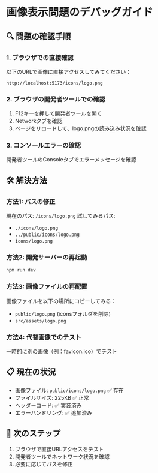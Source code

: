 # 画像表示問題のデバッグガイド

## 🔍 問題の確認手順

### 1. ブラウザでの直接確認
以下のURLで画像に直接アクセスしてみてください：
```
http://localhost:5173/icons/logo.png
```

### 2. ブラウザの開発者ツールでの確認
1. F12キーを押して開発者ツールを開く
2. Networkタブを確認
3. ページをリロードして、logo.pngの読み込み状況を確認

### 3. コンソールエラーの確認
開発者ツールのConsoleタブでエラーメッセージを確認

## 🛠️ 解決方法

### 方法1: パスの修正
現在のパス: `/icons/logo.png`
試してみるパス:
- `./icons/logo.png`
- `../public/icons/logo.png`
- `icons/logo.png`

### 方法2: 開発サーバーの再起動
```bash
npm run dev
```

### 方法3: 画像ファイルの再配置
画像ファイルを以下の場所にコピーしてみる：
- `public/logo.png` (iconsフォルダを削除)
- `src/assets/logo.png`

### 方法4: 代替画像でのテスト
一時的に別の画像（例：favicon.ico）でテスト

## 📋 現在の状況
- 画像ファイル: `public/icons/logo.png` ✅ 存在
- ファイルサイズ: 225KB ✅ 正常
- ヘッダーコード: ✅ 実装済み
- エラーハンドリング: ✅ 追加済み

## 🎯 次のステップ
1. ブラウザで直接URLアクセスをテスト
2. 開発者ツールでネットワーク状況を確認
3. 必要に応じてパスを修正
